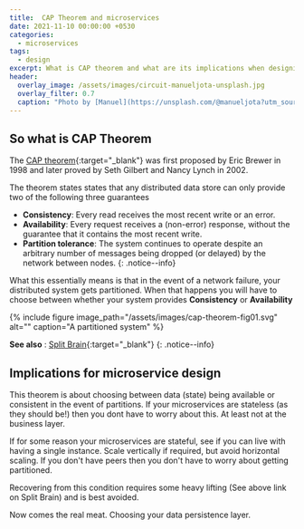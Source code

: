 ```yaml
---
title:  CAP Theorem and microservices
date: 2021-11-10 00:00:00 +0530
categories: 
  - microservices
tags: 
  - design
excerpt: What is CAP theorem and what are its implications when designing microservices
header:
  overlay_image: /assets/images/circuit-manueljota-unsplash.jpg
  overlay_filter: 0.7
  caption: "Photo by [Manuel](https://unsplash.com/@manueljota?utm_source=unsplash&utm_medium=referral&utm_content=creditCopyText) on [Unsplash](https://unsplash.com/s/photos/electronic?utm_source=unsplash&utm_medium=referral&utm_content=creditCopyText)"
---
```


## So what is CAP Theorem
The [CAP theorem](https://en.wikipedia.org/wiki/CAP_theorem){:target="_blank"} was first proposed by Eric Brewer in 1998 and later proved by Seth Gilbert and Nancy Lynch in 2002. 

The theorem states states that any distributed data store can only provide two of the following three guarantees
- **Consistency**: Every read receives the most recent write or an error.
- **Availability**: Every request receives a (non-error) response, without the guarantee that it contains the most recent write.
- **Partition tolerance**: The system continues to operate despite an arbitrary number of messages being dropped (or delayed) by the network between nodes.
{: .notice--info}

What this essentially means is that in the event of a network failure, your distributed system gets partitioned. When that happens you will have to choose between whether your system provides **Consistency** or **Availability**

{% include figure image_path="/assets/images/cap-theorem-fig01.svg" alt="" caption="A partitioned system" %}

**See also** : [Split Brain](https://en.wikipedia.org/wiki/Split-brain_(computing)){:target="_blank"}
{: .notice--info}

## Implications for microservice design
This theorem is about choosing between data (state) being available or consistent in the event of partitions. If your microservices are stateless (as they should be!) then you dont have to worry about this. At least not at the business layer. 

If for some reason your microservices are stateful, see if you can live with having a single instance. Scale vertically if required, but avoid horizontal scaling. If you don't have peers then you don't have to worry about getting partitioned. 

Recovering from this condition requires some heavy lifting (See above link on Split Brain) and is best avoided. 

Now comes the real meat. Choosing your data persistence layer. 